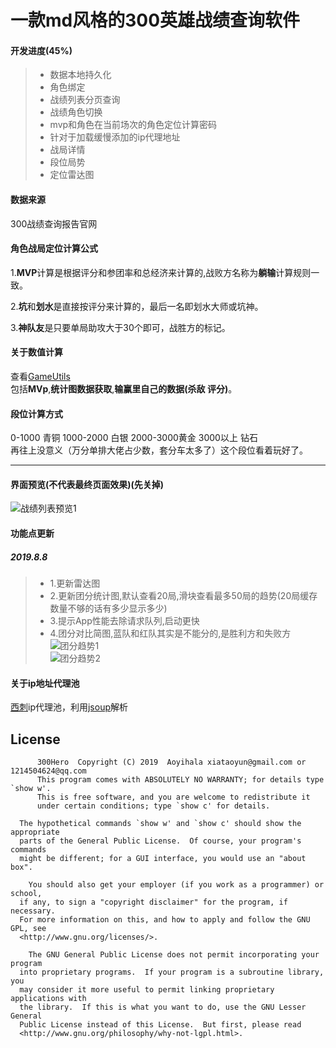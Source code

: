# 一款md风格的300英雄战绩查询软件
#### 开发进度(45%)
> - 数据本地持久化
> - 角色绑定
> - 战绩列表分页查询
> - 战绩角色切换
> - mvp和角色在当前场次的角色定位计算密码
> - 针对于加载缓慢添加的ip代理地址
> - 战局详情
> - 段位局势
> - 定位雷达图
#### 数据来源
300战绩查询报告官网
#### 角色战局定位计算公式
1.**MVP**计算是根据评分和参团率和总经济来计算的,战败方名称为**躺输**计算规则一致。  

2.**坑**和**划水**是直接按评分来计算的，最后一名即划水大师或坑神。  

3.**神队友**是只要单局助攻大于30个即可，战胜方的标记。
#### 关于数值计算
查看[GameUtils](https://github.com/Aoyihala/300Hero/blob/master/app/src/main/java/com/example/evenalone/a300hero/utils/GameUtils.java)  
包括**MVp**,**统计图数据获取**,**输赢里自己的数据(杀敌 评分)**。
#### 段位计算方式
0-1000 青铜 1000-2000 白银 2000-3000黄金 3000以上 钻石  
再往上没意义（万分单排大佬占少数，套分车太多了）这个段位看着玩好了。
****
#### 界面预览(不代表最终页面效果)(先关掉)
![战绩列表预览1](https://github.com/Aoyihala/img/blob/master/300data/guaide.png?raw=true)  
#### 功能点更新
##### 2019.8.8
> - 1.更新雷达图
> - 2.更新团分统计图,默认查看20局,滑块查看最多50局的趋势(20局缓存数量不够的话有多少显示多少)
> - 3.提示App性能去除请求队列,启动更快
> - 4.团分对比简图,蓝队和红队其实是不能分的,是胜利方和失败方  
![团分趋势1](https://github.com/Aoyihala/img/blob/master/300data/power1.png?raw=true)  
![团分趋势2](https://github.com/Aoyihala/img/blob/master/300data/power2.png?raw=true)  

#### 关于ip地址代理池
[西刺](https://www.xicidaili.com)ip代理池，利用[jsoup](https://jsoup.org/download)解析
## License

          300Hero  Copyright (C) 2019  Aoyihala xiataoyun@gmail.com or 1214504624@qq.com
          This program comes with ABSOLUTELY NO WARRANTY; for details type `show w'.
          This is free software, and you are welcome to redistribute it
          under certain conditions; type `show c' for details.

      The hypothetical commands `show w' and `show c' should show the appropriate
      parts of the General Public License.  Of course, your program's commands
      might be different; for a GUI interface, you would use an "about box".

        You should also get your employer (if you work as a programmer) or school,
      if any, to sign a "copyright disclaimer" for the program, if necessary.
      For more information on this, and how to apply and follow the GNU GPL, see
      <http://www.gnu.org/licenses/>.

        The GNU General Public License does not permit incorporating your program
      into proprietary programs.  If your program is a subroutine library, you
      may consider it more useful to permit linking proprietary applications with
      the library.  If this is what you want to do, use the GNU Lesser General
      Public License instead of this License.  But first, please read
      <http://www.gnu.org/philosophy/why-not-lgpl.html>.
